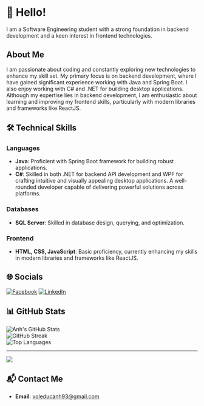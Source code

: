 # 👋 Hello!

I am a Software Engineering student with a strong foundation in backend development and a keen interest in frontend technologies.

## About Me

I am passionate about coding and constantly exploring new technologies to enhance my skill set. My primary focus is on backend development, where I have gained significant experience working with Java and Spring Boot. I also enjoy working with C# and .NET for building desktop applications. Although my expertise lies in backend development, I am enthusiastic about learning and improving my frontend skills, particularly with modern libraries and frameworks like ReactJS.

## 🛠️ Technical Skills

### Languages
- **Java**: Proficient with Spring Boot framework for building robust applications.
- **C#**: Skilled in both .NET for backend API development and WPF for crafting intuitive and visually appealing desktop applications. A well-rounded developer capable of delivering powerful solutions across platforms.

### Databases
- **SQL Server**: Skilled in database design, querying, and optimization.

### Frontend
- **HTML, CSS, JavaScript**: Basic proficiency, currently enhancing my skills in modern libraries and frameworks like ReactJS.


## 🌐 Socials

[![Facebook](https://img.shields.io/badge/Facebook-%231877F2.svg?logo=Facebook&logoColor=white)](https://facebook.com/voleducanh10) 
[![LinkedIn](https://img.shields.io/badge/LinkedIn-%230077B5.svg?logo=linkedin&logoColor=white)](https://linkedin.com/in/vo-anh-0195b9283)

## 📊 GitHub Stats

![Anh's GitHub Stats](https://github-readme-stats.vercel.app/api?username=voleducanh93&theme=radical&hide_border=false&include_all_commits=false&count_private=false)<br/>
![GitHub Streak](https://github-readme-streak-stats.herokuapp.com/?user=voleducanh93&theme=radical&hide_border=false)<br/>
![Top Languages](https://github-readme-stats.vercel.app/api/top-langs/?username=voleducanh93&theme=radical&hide_border=false&include_all_commits=false&count_private=false&layout=compact)

---

[![](https://visitcount.itsvg.in/api?id=voleducanh93&icon=0&color=0)](https://visitcount.itsvg.in)

## 📬 Contact Me

- **Email**: voleducanh93@gmail.com

